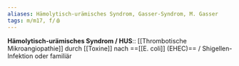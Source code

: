 ```yaml
---
aliases: Hämolytisch-urämisches Syndrom, Gasser-Syndrom, M. Gasser
tags: m/m17, f/🩸
---
```

**Hämolytisch-urämisches Syndrom / HUS**:: [[Thrombotische Mikroangiopathie]] durch [[Toxine]] nach ==[[E. coli]] (EHEC)== / Shigellen-Infektion oder familiär